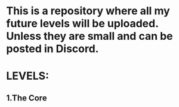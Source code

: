 # This is a repository where all my future levels will be uploaded. Unless they are small and can be posted in Discord.

# LEVELS:

## 1.The Core
